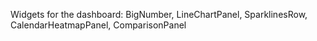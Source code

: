 Widgets for the dashboard: BigNumber, LineChartPanel, SparklinesRow, CalendarHeatmapPanel, ComparisonPanel
